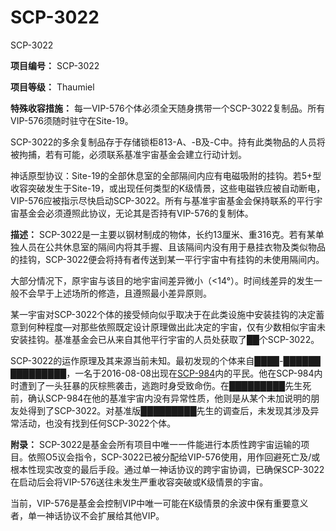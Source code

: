 # SCP-3022
                        




SCP-3022



**项目编号：** SCP-3022

**项目等级：** Thaumiel

**特殊收容措施：** 每一VIP-576个体必须全天随身携带一个SCP-3022复制品。所有VIP-576须随时驻守在Site-19。

SCP-3022的多余复制品存于存储锁柜813-A、-B及-C中。持有此类物品的人员将被拘捕，若有可能，必须联系基准宇宙基金会建立行动计划。

神话原型协议：Site-19的全部休息室的全部隔间内应有电磁吸附的挂钩。若5+型收容突破发生于Site-19，或出现任何类型的K级情景，这些电磁铁应被自动断电，VIP-576应被指示尽快启动SCP-3022。所有与基准宇宙基金会保持联系的平行宇宙基金会必须遵照此协议，无论其是否持有VIP-576的复制体。

**描述：** SCP-3022是一主要以钢材制成的物体，长约13厘米、重316克。若有某单独人员在公共休息室的隔间内将其手握、且该隔间内没有用于悬挂衣物及类似物品的挂钩，SCP-3022便会将持有者传送到某一平行宇宙中有挂钩的未使用隔间内。

大部分情况下，原宇宙与该目的地宇宙间差异微小（<14°）。时间线差异的发生一般不会早于上述场所的修造，且遵照最小差异原则。

某一宇宙对SCP-3022个体的接受倾向似乎取决于在此类设施中安装挂钩的决定蓄意到何种程度—对那些依照既定设计原理做出此决定的宇宙，仅有少数相似宇宙未安装挂钩。基准基金会已从来自其他平行宇宙的人员处获取了██个SCP-3022。

SCP-3022的运作原理及其来源当前未知。最初发现的个体来自████-██████ █████████，一名于2016-08-08出现在[SCP-984](/scp-984)内的平民。他在SCP-984内时遭到了一头狂暴的灰棕熊袭击，逃跑时身受致命伤。在█████████先生死前，确认SCP-984在他的基准宇宙内没有异常性质，他则是从某个未加说明的朋友处得到了SCP-3022。对基准版█████████先生的调查后，未发现其涉及异常活动，也没有找到任何SCP-3022个体。

**附录：** SCP-3022是基金会所有项目中唯一一件能进行本质性跨宇宙运输的项目。依照O5议会指令，SCP-3022已被分配给VIP-576使用，用作回避死亡及/或根本性现实改变的最后手段。通过单一神话协议的跨宇宙协调，已确保SCP-3022在启动后会将VIP-576送往未发生严重收容突破或K级情景的宇宙。

当前，VIP-576是基金会控制VIP中唯一可能在K级情景的余波中保有重要意义者，单一神话协议不会扩展给其他VIP。



                    